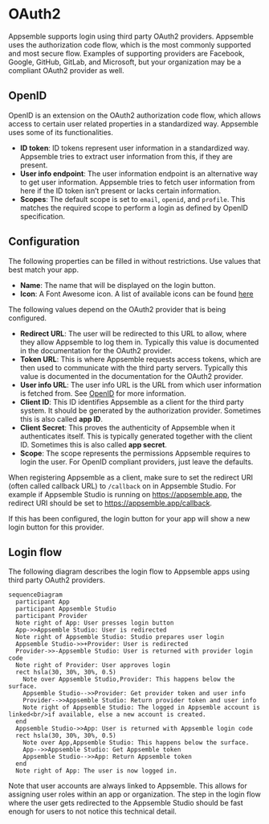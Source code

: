 # OAuth2

Appsemble supports login using third party OAuth2 providers. Appsemble uses the authorization code
flow, which is the most commonly supported and most secure flow. Examples of supporting providers
are Facebook, Google, GitHub, GitLab, and Microsoft, but your organization may be a compliant OAuth2
provider as well.

## OpenID

OpenID is an extension on the OAuth2 authorization code flow, which allows access to certain user
related properties in a standardized way. Appsemble uses some of its functionalities.

- **ID token**: ID tokens represent user information in a standardized way. Appsemble tries to
  extract user information from this, if they are present.
- **User info endpoint**: The user information endpoint is an alternative way to get user
  information. Appsemble tries to fetch user information from here if the ID token isn’t present or
  lacks certain information.
- **Scopes**: The default scope is set to `email`, `openid`, and `profile`. This matches the
  required scope to perform a login as defined by OpenID specification.

## Configuration

The following properties can be filled in without restrictions. Use values that best match your app.

- **Name**: The name that will be displayed on the login button.
- **Icon**: A Font Awesome icon. A list of available icons can be found
  [here](https://fontawesome.com/icons?m=free)

The following values depend on the OAuth2 provider that is being configured.

- **Redirect URL**: The user will be redirected to this URL to allow, where they allow Appsemble to
  log them in. Typically this value is documented in the documentation for the OAuth2 provider.
- **Token URL**: This is where Appsemble requests access tokens, which are then used to communicate
  with the third party servers. Typically this value is documented in the documentation for the
  OAuth2 provider.
- **User info URL**: The user info URL is the URL from which user information is fetched from. See
  [OpenID](#OpenID) for more information.
- **Client ID**: This ID identifies Appsemble as a client for the third party system. It should be
  generated by the authorization provider. Sometimes this is also called **app ID**.
- **Client Secret**: This proves the authenticity of Appsemble when it authenticates itself. This is
  typically generated together with the client ID. Sometimes this is also called **app secret**.
- **Scope**: The scope represents the permissions Appsemble requires to login the user. For OpenID
  compliant providers, just leave the defaults.

When registering Appsemble as a client, make sure to set the redirect URI (often called callback
URL) to `/callback` on in Appsemble Studio. For example if Appsemble Studio is running on
https://appsemble.app, the redirect URI should be set to https://appsemble.app/callback.

If this has been configured, the login button for your app will show a new login button for this
provider.

## Login flow

The following diagram describes the login flow to Appsemble apps using third party OAuth2 providers.

```mermaid
sequenceDiagram
  participant App
  participant Appsemble Studio
  participant Provider
  Note right of App: User presses login button
  App->>Appsemble Studio: User is redirected
  Note right of Appsemble Studio: Studio prepares user login
  Appsemble Studio->>+Provider: User is redirected
  Provider->>-Appsemble Studio: User is returned with provider login code
  Note right of Provider: User approves login
  rect hsla(30, 30%, 30%, 0.5)
    Note over Appsemble Studio,Provider: This happens below the surface.
    Appsemble Studio-->>Provider: Get provider token and user info
    Provider-->>Appsemble Studio: Return provider token and user info
    Note right of Appsemble Studio: The logged in Appsemble account is linked<br/>if available, else a new account is created.
  end
  Appsemble Studio->>App: User is returned with Appsemble login code
  rect hsla(30, 30%, 30%, 0.5)
    Note over App,Appsemble Studio: This happens below the surface.
    App-->>Appsemble Studio: Get Appsemble token
    Appsemble Studio-->>App: Return Appsemble token
  end
  Note right of App: The user is now logged in.
```

Note that user accounts are always linked to Appsemble. This allows for assigning user roles within
an app or organization. The step in the login flow where the user gets redirected to the Appsemble
Studio should be fast enough for users to not notice this technical detail.
